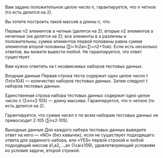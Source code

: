 Вам задано положительное целое число n, гарантируется, что n четное (то есть делится на 2).

Вы хотите построить такой массив a длины n, что:

Первые n2 элементов a четные (делятся на 2);
вторые n2 элементов a нечетные (не делятся на 2);
все элементы в a различны и положительны;
сумма элементов первой половины равна сумме элементов второй половины (∑i=1n2ai=∑i=n2+1nai).
Если есть несколько ответов, вы можете вывести любой. Не гарантируется, что ответ существует.

Вам нужно ответить на t независимых наборов тестовых данных.

Входные данные
Первая строка теста содержит одно целое число t (1≤t≤104) — количество наборов тестовых данных. Затем следуют t наборов тестовых данных.

Единственная строка набора тестовых данных содержит одно целое число n (2≤n≤2⋅105) — длину массива. Гарантируется, что n четное (то есть делится на 2).

Гарантируется, что сумма чисел n по всем наборам тестовых данных не превосходит 2⋅105 (∑n≤2⋅105).

Выходные данные
Для каждого набора тестовых данных выведите ответ на него — «NO» (без кавычек), если не существует подходящего ответа для заданного набора, или «YES» первой строкой и любой подходящий массив a1,a2,…,an (1≤ai≤109), удовлетворяющий условиям из условия задачи, второй строкой.